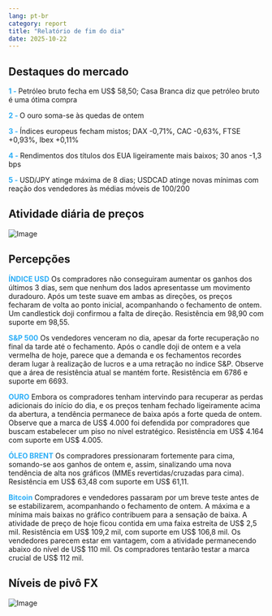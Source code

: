 ```yaml
---
lang: pt-br
category: report
title: "Relatório de fim do dia"
date: 2025-10-22
---
```



<h2>Destaques do mercado</h2>
<strong style="color: #2caef7;">1 - </strong> Petróleo bruto fecha em US$ 58,50; Casa Branca diz que petróleo bruto é uma ótima compra

<strong style="color: #2caef7;">2 - </strong> O ouro soma-se às quedas de ontem

<strong style="color: #2caef7;">3 - </strong> Índices europeus fecham mistos; DAX -0,71%, CAC -0,63%, FTSE +0,93%, Ibex +0,11%

<strong style="color: #2caef7;">4 - </strong> Rendimentos dos títulos dos EUA ligeiramente mais baixos; 30 anos -1,3 bps

<strong style="color: #2caef7;">5 - </strong> USD/JPY atinge máxima de 8 dias; USDCAD atinge novas mínimas com reação dos vendedores às médias móveis de 100/200



<h2>Atividade diária de preços</h2>
<img src="https://markleighedu.github.io/img/Oct-2025/22-Oct-2025/price.jpg" alt="Image"/>

<h2>Percepções</h2>
<strong style="color: #2caef7;">ÍNDICE USD</strong> Os compradores não conseguiram aumentar os ganhos dos últimos 3 dias, sem que nenhum dos lados apresentasse um movimento duradouro. Após um teste suave em ambas as direções, os preços fecharam de volta ao ponto inicial, acompanhando o fechamento de ontem. Um candlestick doji confirmou a falta de direção. Resistência em 98,90 com suporte em 98,55.

<strong style="color: #2caef7;">S&P 500</strong> Os vendedores venceram no dia, apesar da forte recuperação no final da tarde até o fechamento. Após o candle doji de ontem e a vela vermelha de hoje, parece que a demanda e os fechamentos recordes deram lugar à realização de lucros e a uma retração no índice S&P. Observe que a área de resistência atual se mantém forte. Resistência em 6786 e suporte em 6693.

<strong style="color: #2caef7;">OURO</strong> Embora os compradores tenham intervindo para recuperar as perdas adicionais do início do dia, e os preços tenham fechado ligeiramente acima da abertura, a tendência permanece de baixa após a forte queda de ontem. Observe que a marca de US$ 4.000 foi defendida por compradores que buscam estabelecer um piso no nível estratégico. Resistência em US$ 4.164 com suporte em US$ 4.005.

<strong style="color: #2caef7;">ÓLEO BRENT</strong> Os compradores pressionaram fortemente para cima, somando-se aos ganhos de ontem e, assim, sinalizando uma nova tendência de alta nos gráficos (MMEs revertidas/cruzadas para cima). Resistência em US$ 63,48 com suporte em US$ 61,11.

<strong style="color: #2caef7;">Bitcoin</strong> Compradores e vendedores passaram por um breve teste antes de se estabilizarem, acompanhando o fechamento de ontem. A máxima e a mínima mais baixas no gráfico contribuem para a sensação de baixa. A atividade de preço de hoje ficou contida em uma faixa estreita de US$ 2,5 mil. Resistência em US$ 109,2 mil, com suporte em US$ 106,8 mil. Os vendedores parecem estar em vantagem, com a atividade permanecendo abaixo do nível de US$ 110 mil. Os compradores tentarão testar a marca crucial de US$ 112 mil.



<h2>Níveis de pivô FX</h2>
<img src="https://markleighedu.github.io/img/Oct-2025/22-Oct-2025/pivot.jpg" alt="Image"/>